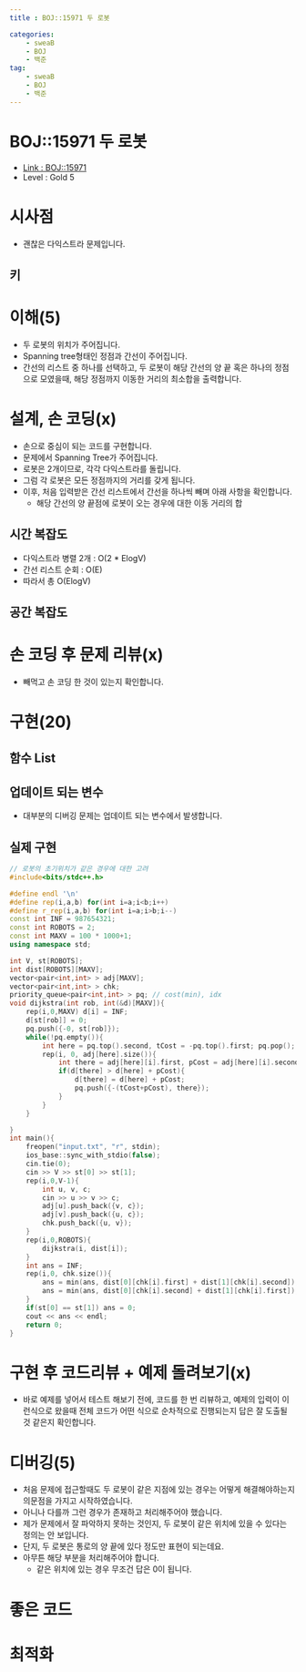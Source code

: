 ```yaml
---
title : BOJ::15971 두 로봇

categories:
    - sweaB
    - BOJ
    - 백준
tag:
    - sweaB
    - BOJ
    - 백준
---
```

# BOJ::15971 두 로봇
- [Link : BOJ::15971](https://www.acmicpc.net/problem/15971)
- Level : Gold 5

# 시사점
- 괜찮은 다익스트라 문제입니다.

## 키

# 이해(5)
- 두 로봇의 위치가 주어집니다.
- Spanning tree형태인 정점과 간선이 주어집니다.
- 간선의 리스트 중 하나를 선택하고, 두 로봇이 해당 간선의 양 끝 혹은 하나의 정점으로 모였을때, 해당
  정점까지 이동한 거리의 최소합을 출력합니다.

# 설계, 손 코딩(x)
- 손으로 중심이 되는 코드를 구현합니다.
- 문제에서 Spanning Tree가 주어집니다.
- 로봇은 2개이므로, 각각 다익스트라를 돌립니다.
- 그럼 각 로봇은 모든 정점까지의 거리를 갖게 됩니다.
- 이후, 처음 입력받은 간선 리스트에서 간선을 하나씩 빼며 아래 사항을 확인합니다.
  - 해당 간선의 양 끝점에 로봇이 오는 경우에 대한 이동 거리의 합

## 시간 복잡도
- 다익스트라 병렬 2개 : O(2 * ElogV)
- 간선 리스트 순회 : O(E)
- 따라서 총 O(ElogV)

## 공간 복잡도

# 손 코딩 후 문제 리뷰(x)
- 빼먹고 손 코딩 한 것이 있는지 확인합니다.

# 구현(20)

## 함수 List 

## 업데이트 되는 변수
- 대부분의 디버깅 문제는 업데이트 되는 변수에서 발생합니다.

## 실제 구현 

```cpp
// 로봇의 초기위치가 같은 경우에 대한 고려
#include<bits/stdc++.h>

#define endl '\n'
#define rep(i,a,b) for(int i=a;i<b;i++)
#define r_rep(i,a,b) for(int i=a;i>b;i--)
const int INF = 987654321;
const int ROBOTS = 2;
const int MAXV = 100 * 1000+1;
using namespace std;

int V, st[ROBOTS];
int dist[ROBOTS][MAXV];
vector<pair<int,int> > adj[MAXV];
vector<pair<int,int> > chk;
priority_queue<pair<int,int> > pq; // cost(min), idx
void dijkstra(int rob, int(&d)[MAXV]){
    rep(i,0,MAXV) d[i] = INF;
    d[st[rob]] = 0;
    pq.push({-0, st[rob]});
    while(!pq.empty()){
        int here = pq.top().second, tCost = -pq.top().first; pq.pop();
        rep(i, 0, adj[here].size()){
            int there = adj[here][i].first, pCost = adj[here][i].second;
            if(d[there] > d[here] + pCost){
                d[there] = d[here] + pCost;
                pq.push({-(tCost+pCost), there});
            }
        }
    }

}
int main(){
    freopen("input.txt", "r", stdin);
    ios_base::sync_with_stdio(false);
    cin.tie(0);
    cin >> V >> st[0] >> st[1];
    rep(i,0,V-1){
        int u, v, c;
        cin >> u >> v >> c;
        adj[u].push_back({v, c});
        adj[v].push_back({u, c});
        chk.push_back({u, v});
    }
    rep(i,0,ROBOTS){
        dijkstra(i, dist[i]);
    }
    int ans = INF;
    rep(i,0, chk.size()){
        ans = min(ans, dist[0][chk[i].first] + dist[1][chk[i].second]);
        ans = min(ans, dist[0][chk[i].second] + dist[1][chk[i].first]);
    }
    if(st[0] == st[1]) ans = 0;
    cout << ans << endl;
    return 0;
}
```

# 구현 후 코드리뷰 + 예제 돌려보기(x)
- 바로 예제를 넣어서 테스트 해보기 전에, 코드를 한 번 리뷰하고, 예제의 입력이 이런식으로 왔을때
  전체 코드가 어떤 식으로 순차적으로 진행되는지 답은 잘 도출될 것 같은지 확인합니다.

# 디버깅(5)
- 처음 문제에 접근할때도 두 로봇이 같은 지점에 있는 경우는 어떻게 해결해야하는지 의문점을 가지고
  시작하였습니다.
- 아니나 다를까 그런 경우가 존재하고 처리해주어야 했습니다.
- 제가 문제에서 잘 파악하지 못하는 것인지, 두 로봇이 같은 위치에 있을 수 있다는 정의는 안 보입니다.
- 단지, 두 로봇은 통로의 양 끝에 있다 정도만 표현이 되는데요.
- 아무튼 해당 부분을 처리해주어야 합니다.
  - 같은 위치에 있는 경우 무조건 답은 0이 됩니다.

# 좋은 코드

# 최적화
